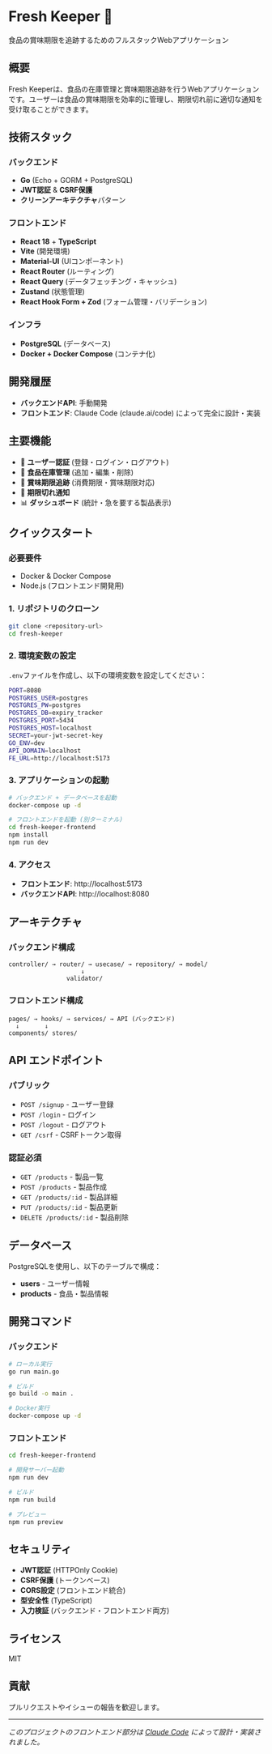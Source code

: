 # Fresh Keeper 🍎

食品の賞味期限を追跡するためのフルスタックWebアプリケーション

## 概要

Fresh Keeperは、食品の在庫管理と賞味期限追跡を行うWebアプリケーションです。ユーザーは食品の賞味期限を効率的に管理し、期限切れ前に適切な通知を受け取ることができます。

## 技術スタック

### バックエンド
- **Go** (Echo + GORM + PostgreSQL)
- **JWT認証** & **CSRF保護**
- **クリーンアーキテクチャ**パターン

### フロントエンド
- **React 18** + **TypeScript**
- **Vite** (開発環境)
- **Material-UI** (UIコンポーネント)
- **React Router** (ルーティング)
- **React Query** (データフェッチング・キャッシュ)
- **Zustand** (状態管理)
- **React Hook Form + Zod** (フォーム管理・バリデーション)

### インフラ
- **PostgreSQL** (データベース)
- **Docker + Docker Compose** (コンテナ化)

## 開発履歴

- **バックエンドAPI**: 手動開発
- **フロントエンド**: Claude Code (claude.ai/code) によって完全に設計・実装

## 主要機能

- 👤 **ユーザー認証** (登録・ログイン・ログアウト)
- 🛒 **食品在庫管理** (追加・編集・削除)
- 📅 **賞味期限追跡** (消費期限・賞味期限対応)
- 🔔 **期限切れ通知**
- 📊 **ダッシュボード** (統計・急を要する製品表示)

## クイックスタート

### 必要要件

- Docker & Docker Compose
- Node.js (フロントエンド開発用)

### 1. リポジトリのクローン

```bash
git clone <repository-url>
cd fresh-keeper
```

### 2. 環境変数の設定

`.env`ファイルを作成し、以下の環境変数を設定してください：

```bash
PORT=8080
POSTGRES_USER=postgres
POSTGRES_PW=postgres
POSTGRES_DB=expiry_tracker
POSTGRES_PORT=5434
POSTGRES_HOST=localhost
SECRET=your-jwt-secret-key
GO_ENV=dev
API_DOMAIN=localhost
FE_URL=http://localhost:5173
```

### 3. アプリケーションの起動

```bash
# バックエンド + データベースを起動
docker-compose up -d

# フロントエンドを起動 (別ターミナル)
cd fresh-keeper-frontend
npm install
npm run dev
```

### 4. アクセス

- **フロントエンド**: http://localhost:5173
- **バックエンドAPI**: http://localhost:8080

## アーキテクチャ

### バックエンド構成

```
controller/ → router/ → usecase/ → repository/ → model/
                    ↓
                validator/
```

### フロントエンド構成

```
pages/ → hooks/ → services/ → API (バックエンド)
  ↓       ↓
components/ stores/
```

## API エンドポイント

### パブリック
- `POST /signup` - ユーザー登録
- `POST /login` - ログイン
- `POST /logout` - ログアウト
- `GET /csrf` - CSRFトークン取得

### 認証必須
- `GET /products` - 製品一覧
- `POST /products` - 製品作成
- `GET /products/:id` - 製品詳細
- `PUT /products/:id` - 製品更新
- `DELETE /products/:id` - 製品削除

## データベース

PostgreSQLを使用し、以下のテーブルで構成：

- **users** - ユーザー情報
- **products** - 食品・製品情報

## 開発コマンド

### バックエンド

```bash
# ローカル実行
go run main.go

# ビルド
go build -o main .

# Docker実行
docker-compose up -d
```

### フロントエンド

```bash
cd fresh-keeper-frontend

# 開発サーバー起動
npm run dev

# ビルド
npm run build

# プレビュー
npm run preview
```

## セキュリティ

- **JWT認証** (HTTPOnly Cookie)
- **CSRF保護** (トークンベース)
- **CORS設定** (フロントエンド統合)
- **型安全性** (TypeScript)
- **入力検証** (バックエンド・フロントエンド両方)

## ライセンス

MIT

## 貢献

プルリクエストやイシューの報告を歓迎します。

---

*このプロジェクトのフロントエンド部分は [Claude Code](https://claude.ai/code) によって設計・実装されました。*